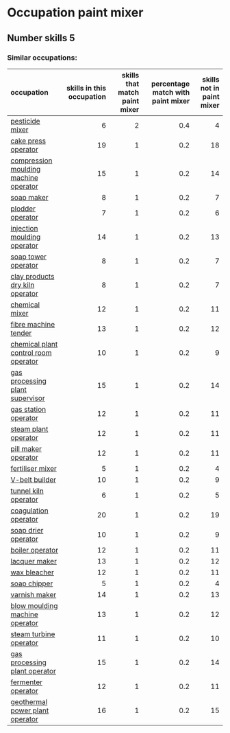 # Occupation paint mixer
## Number skills 5
### Similar occupations:
| occupation                                                                        |   skills in this occupation |   skills that match paint mixer |   percentage match with paint mixer |   skills not in paint mixer |
|:----------------------------------------------------------------------------------|----------------------------:|--------------------------------:|------------------------------------:|----------------------------:|
| [pesticide mixer](pesticide_mixer.md)                                             |                           6 |                               2 |                                 0.4 |                           4 |
| [cake press operator](cake_press_operator.md)                                     |                          19 |                               1 |                                 0.2 |                          18 |
| [compression moulding machine operator](compression_moulding_machine_operator.md) |                          15 |                               1 |                                 0.2 |                          14 |
| [soap maker](soap_maker.md)                                                       |                           8 |                               1 |                                 0.2 |                           7 |
| [plodder operator](plodder_operator.md)                                           |                           7 |                               1 |                                 0.2 |                           6 |
| [injection moulding operator](injection_moulding_operator.md)                     |                          14 |                               1 |                                 0.2 |                          13 |
| [soap tower operator](soap_tower_operator.md)                                     |                           8 |                               1 |                                 0.2 |                           7 |
| [clay products dry kiln operator](clay_products_dry_kiln_operator.md)             |                           8 |                               1 |                                 0.2 |                           7 |
| [chemical mixer](chemical_mixer.md)                                               |                          12 |                               1 |                                 0.2 |                          11 |
| [fibre machine tender](fibre_machine_tender.md)                                   |                          13 |                               1 |                                 0.2 |                          12 |
| [chemical plant control room operator](chemical_plant_control_room_operator.md)   |                          10 |                               1 |                                 0.2 |                           9 |
| [gas processing plant supervisor](gas_processing_plant_supervisor.md)             |                          15 |                               1 |                                 0.2 |                          14 |
| [gas station operator](gas_station_operator.md)                                   |                          12 |                               1 |                                 0.2 |                          11 |
| [steam plant operator](steam_plant_operator.md)                                   |                          12 |                               1 |                                 0.2 |                          11 |
| [pill maker operator](pill_maker_operator.md)                                     |                          12 |                               1 |                                 0.2 |                          11 |
| [fertiliser mixer](fertiliser_mixer.md)                                           |                           5 |                               1 |                                 0.2 |                           4 |
| [V-belt builder](V-belt_builder.md)                                               |                          10 |                               1 |                                 0.2 |                           9 |
| [tunnel kiln operator](tunnel_kiln_operator.md)                                   |                           6 |                               1 |                                 0.2 |                           5 |
| [coagulation operator](coagulation_operator.md)                                   |                          20 |                               1 |                                 0.2 |                          19 |
| [soap drier operator](soap_drier_operator.md)                                     |                          10 |                               1 |                                 0.2 |                           9 |
| [boiler operator](boiler_operator.md)                                             |                          12 |                               1 |                                 0.2 |                          11 |
| [lacquer maker](lacquer_maker.md)                                                 |                          13 |                               1 |                                 0.2 |                          12 |
| [wax bleacher](wax_bleacher.md)                                                   |                          12 |                               1 |                                 0.2 |                          11 |
| [soap chipper](soap_chipper.md)                                                   |                           5 |                               1 |                                 0.2 |                           4 |
| [varnish maker](varnish_maker.md)                                                 |                          14 |                               1 |                                 0.2 |                          13 |
| [blow moulding machine operator](blow_moulding_machine_operator.md)               |                          13 |                               1 |                                 0.2 |                          12 |
| [steam turbine operator](steam_turbine_operator.md)                               |                          11 |                               1 |                                 0.2 |                          10 |
| [gas processing plant operator](gas_processing_plant_operator.md)                 |                          15 |                               1 |                                 0.2 |                          14 |
| [fermenter operator](fermenter_operator.md)                                       |                          12 |                               1 |                                 0.2 |                          11 |
| [geothermal power plant operator](geothermal_power_plant_operator.md)             |                          16 |                               1 |                                 0.2 |                          15 |
